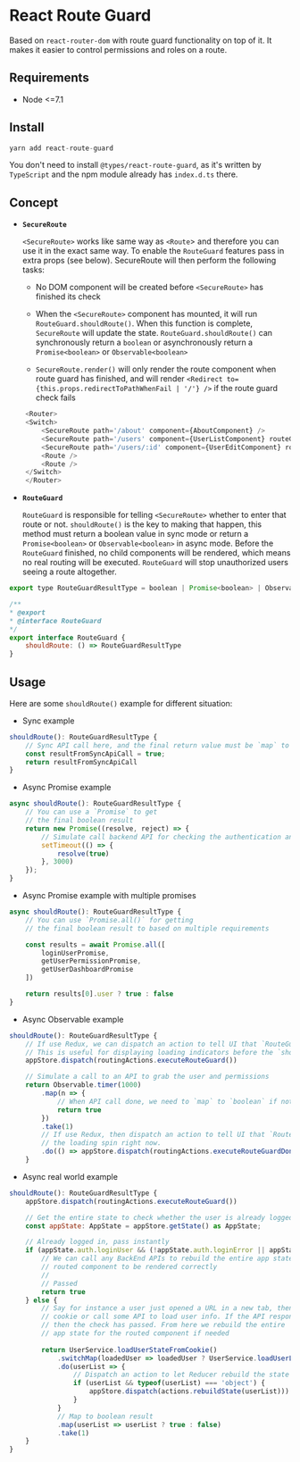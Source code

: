 # React Route Guard

Based on `react-router-dom` with route guard functionality on top of it. It makes it easier to control permissions and roles on a route.

## Requirements

- Node <=7.1


## Install
```javascript
yarn add react-route-guard
```
You don't need to install `@types/react-route-guard`, as it's written by `TypeScript` and the npm module already has `index.d.ts` there.


## Concept
- **`SecureRoute`**

    `<SecureRoute>` works like same way as `<Route`> and therefore you can use it in the exact same way. To enable the `RouteGuard` features pass in extra props (see below). SecureRoute will then perform the following tasks:

    - No DOM component will be created before `<SecureRoute>` has finished its check

    - When the `<SecureRoute>` component has mounted, it will run `RouteGuard.shouldRoute()`. When this function is complete, `SecureRoute` will update the state. `RouteGuard.shouldRoute()` can synchronously return a `boolean` or asynchronously return a `Promise<boolean>` or `Observable<boolean>`

    - `SecureRoute.render()` will only render the route component when route guard has finished, and will render `<Redirect to={this.props.redirectToPathWhenFail | '/'} />` if the route guard check fails


```javascript
    <Router>
    <Switch>
        <SecureRoute path='/about' component={AboutComponent} />
        <SecureRoute path='/users' component={UserListComponent} routeGuard={UserRouteGuard} redirectToPathWhenFail='/login' />
        <SecureRoute path='/users/:id' component={UserEditComponent} routeGuard={UserRouteGuard} redirectToPathWhenFail='/login' />
        <Route />
        <Route />
    </Switch>
    </Router>
```


 - **`RouteGuard`**

    `RouteGuard` is responsible for telling `<SecureRoute>` whether to enter that route or not. `shouldRoute()` is the key to making that happen, this method must return a boolean value in sync mode or return a `Promise<boolean>` or `Observable<boolean>` in async mode. Before the `RouteGuard` finished, no child components will be rendered, which means no real routing will be executed. `RouteGuard` will stop unauthorized users seeing a route altogether.
 
```javascript
export type RouteGuardResultType = boolean | Promise<boolean> | Observable<boolean>

/**
* @export
* @interface RouteGuard
*/
export interface RouteGuard {
    shouldRoute: () => RouteGuardResultType
}
```


## Usage

Here are some `shouldRoute()` example for different situation:
    
- Sync example
```javascript
shouldRoute(): RouteGuardResultType {
    // Sync API call here, and the final return value must be `map` to `boolean` if not
    const resultFromSyncApiCall = true;
    return resultFromSyncApiCall
}
```
    
- Async Promise example
```javascript
async shouldRoute(): RouteGuardResultType {
    // You can use a `Promise` to get
    // the final boolean result 
    return new Promise((resolve, reject) => {
        // Simulate call backend API for checking the authentication and even authorization
        setTimeout(() => {
            resolve(true)
        }, 3000)
    });
}
```
    
- Async Promise example with multiple promises
```javascript
async shouldRoute(): RouteGuardResultType {
    // You can use `Promise.all()` for getting
    // the final boolean result to based on multiple requirements 

    const results = await Promise.all([
        loginUserPromise,
        getUserPermissionPromise,
        getUserDashboardPromise
    ])

    return results[0].user ? true : false
}
```
    
- Async Observable example
```javascript
shouldRoute(): RouteGuardResultType {
    // If use Redux, we can dispatch an action to tell UI that `RouteGuard` is running.
    // This is useful for displaying loading indicators before the `shouldRoute` is complete
    appStore.dispatch(routingActions.executeRouteGuard())

    // Simulate a call to an API to grab the user and permissions
    return Observable.timer(1000)
        .map(n => {
            // When API call done, we need to `map` to `boolean` if not
            return true
        })
        .take(1)
        // If use Redux, then dispatch an action to tell UI that `RouteGuard` is done, can hide 
        // the loading spin right now.
        .do(() => appStore.dispatch(routingActions.executeRouteGuardDone()))
    }

```
    
- Async real world example
```javascript
shouldRoute(): RouteGuardResultType {
    appStore.dispatch(routingActions.executeRouteGuard())

    // Get the entire state to check whether the user is already logged in or not
    const appState: AppState = appStore.getState() as AppState;

    // Already logged in, pass instantly
    if (appState.auth.loginUser && (!appState.auth.loginError || appState.auth.loginError === '')) {
        // We can call any BackEnd APIs to rebuild the entire app state that are needed for the 
        // routed component to be rendered correctly
        //
        // Passed
        return true
    } else {
        // Say for instance a user just opened a URL in a new tab, then we can try to load some 
        // cookie or call some API to load user info. If the API responds successfully, 
        // then the check has passed. From here we rebuild the entire
        // app state for the routed component if needed
        
        return UserService.loadUserStateFromCookie()
            .switchMap(loadedUser => loadedUser ? UserService.loadUserList() : Observable.of(false))
            .do(userList => {
                // Dispatch an action to let Reducer rebuild the state synchronize
                if (userList && typeof(userList) === 'object') {
                    appStore.dispatch(actions.rebuildState(userList))) 
                }
            }
            // Map to boolean result
            .map(userList => userList ? true : false)
            .take(1)
    }
}
```
